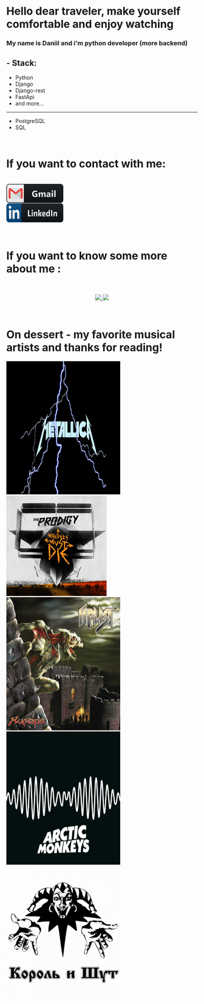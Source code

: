 <h1>Hello dear traveler, make yourself comfortable and enjoy watching </h1>

### My name is Daniil and i'm python developer (more backend)

## - Stack:
- Python
- Django
- Django-rest
- FastApi
- and more...
--------------
- PostgreSQL
- SQL

</br>


# If you want to contact with me:

<p>
 </br>
<a href="mailto:vasilyev.daniil.o@gmail.com">
 <img align="left" alt="Gmail" width="150" height="50" src="https://github.com/VDaniilO/PresentPage/blob/main/picture/gmail%403x.png" />
</a>
</br>
</br>
</br>
<a href="https://linkedin.com/in/antfilatov">
  <img align="left" alt="Linkedin" width="150" height="50" src="https://github.com/VDaniilO/PresentPage/blob/main/picture/linkedin%403x.png" />
</a>
 </p>
 
</br>
</br>
</br>
</br>

# If you want to know some more about me :

</br>

<p align="center" >  
  <a href="https://github.com/anuraghazra/github-readme-stats"> 
<img  src="https://github-readme-stats.vercel.app/api?username=VDaniilO&show_icons=true&include_all_commits=true&theme=dracula"/ width="420">
  </a>
    <a href="https://github.com/anuraghazra/github-readme-stats"> 
<img  src="https://github-readme-stats.vercel.app/api/top-langs/?username=VDaniilO&layout=compact"/ width="420">
  </a>
  </p>

</br> 

# On dessert - my favorite musical artists and thanks for reading!

<img src="https://github.com/VDaniilO/PresentPage/blob/main/picture/album-art-cover-heavy-wallpaper-preview.jpeg" alt="Metallica" height="350" width="300"/>

<img src="https://github.com/VDaniilO/PresentPage/blob/main/picture/264x264.jpeg" alt="Prodigy" height="264" width="264"/>

<img src="https://github.com/VDaniilO/PresentPage/blob/main/picture/Aria-Chimera.jpeg" alt="Aria" height="350" width="300"/>

<img src="https://github.com/VDaniilO/PresentPage/blob/main/picture/71-Y-3usHkL._AC_SL1500_.jpeg" alt="Arctic monkyes" height="350" width="300"/>

<img src="https://github.com/VDaniilO/PresentPage/blob/main/picture/12094481629914368.png" alt="Korol and shut" height="350" width="300"/>

